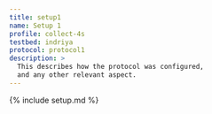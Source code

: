 ```yaml
---
title: setup1
name: Setup 1
profile: collect-4s
testbed: indriya
protocol: protocol1
description: >
  This describes how the protocol was configured,
  and any other relevant aspect.
---
```


{% include setup.md %}

